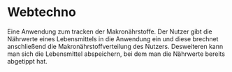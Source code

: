 # Webtechno
Eine Anwendung zum tracken der Makronährstoffe. Der Nutzer gibt die Nährwerte eines Lebensmittels in die Anwendung ein und diese brechnet anschließend die Makronährstoffverteilung des Nutzers. Desweiteren kann man sich die Lebensmittel abspeichern, bei dem man die Nährwerte bereits abgetippt hat.
